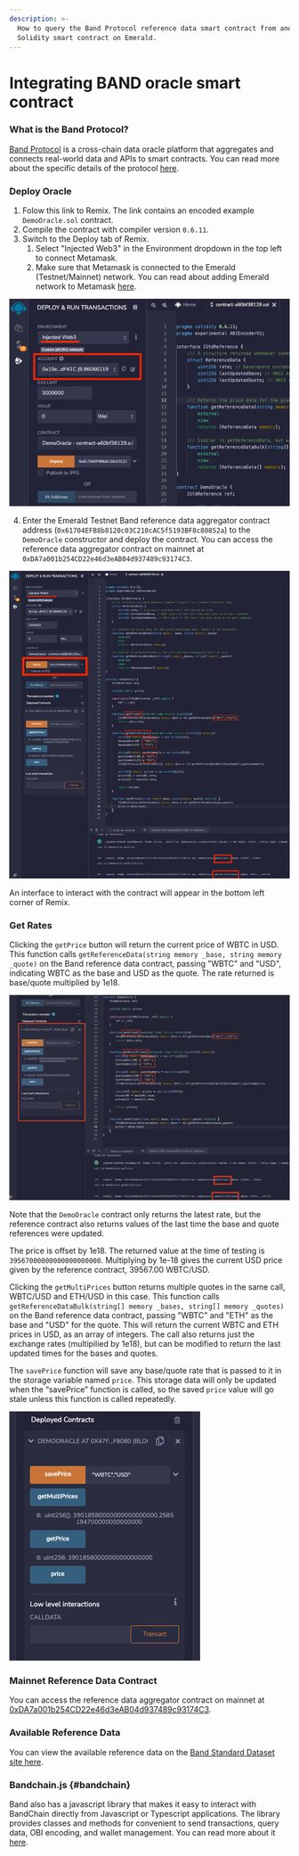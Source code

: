 ```yaml
---
description: >-
  How to query the Band Protocol reference data smart contract from another
  Solidity smart contract on Emerald.
---
```


# Integrating BAND oracle smart contract

### What is the Band Protocol?

[Band Protocol](https://bandprotocol.com) is a cross-chain data oracle
platform that aggregates and connects real-world data and APIs to smart
contracts. You can read more about the specific details of the protocol
[here](https://docs.bandchain.org).

### Deploy Oracle

1. Folow this link to Remix. The link contains an encoded example `DemoOracle.sol` contract.
2. Compile the contract with compiler version `0.6.11`.
3. Switch to the Deploy tab of Remix.
   1. Select "Injected Web3" in the Environment dropdown in the top left to connect Metamask.
   2. Make sure that Metamask is connected to the Emerald (Testnet/Mainnet) network. You can read about adding Emerald network to Metamask [here](https://docs.oasis.dev/general/manage-tokens/how-to-transfer-rose-into-emerald-paratime#metamask).

![environment](../../images/emerald/band_demooracle_smartcontract.png)

4. Enter the Emerald Testnet Band reference data aggregator contract address (`0x61704EFB8b8120c03C210cAC5f5193BF8c80852a`) to the `DemoOracle` constructor and deploy the contract. You can access the reference data aggregator contract on mainnet at `0xDA7a001b254CD22e46d3eAB04d937489c93174C3`.

![environment](../../images/emerald/band_deploy_demooracle_smartcontact.png)

An interface to interact with the contract will appear in the bottom left corner of Remix.

### Get Rates

Clicking the `getPrice` button will return the current price of WBTC in USD. This function calls `getReferenceData(string memory _base, string memory _quote)` on the Band reference data contract, passing "WBTC" and "USD", indicating WBTC as the base and USD as the quote. The rate returned is base/quote multiplied by 1e18.

![environment](../../images/emerald/band_get_rates.png)

Note that the `DemoOracle` contract only returns the latest rate, but the reference contract also returns values of the last time the base and quote references were updated.

The price is offset by 1e18. The returned value at the time of testing is `39567000000000000000000`. Multiplying by 1e-18 gives the current USD price given by the reference contract, 39567.00 WBTC/USD.

Clicking the `getMultiPrices` button returns multiple quotes in the same call, WBTC/USD and ETH/USD in this case. This function calls `getReferenceDataBulk(string[] memory _bases, string[] memory _quotes)` on the Band reference data contract, passing "WBTC" and "ETH" as the base and "USD" for the quote. This will return the current WBTC and ETH prices in USD, as an array of integers. The call also returns just the exchange rates (multipilied by 1e18), but can be modified to return the last updated times for the bases and quotes.

The `savePrice` function will save any base/quote rate that is passed to it in the storage variable named `price`. This storage data will only be updated when the “savePrice” function is called, so the saved `price` value will go stale unless this function is called repeatedly.

![environment](../../images/emerald/band_saveprice.png)

### Mainnet Reference Data Contract

You can access the reference data aggregator contract on mainnet at [0xDA7a001b254CD22e46d3eAB04d937489c93174C3](https://explorer.emerald.oasis.dev/address/0xDA7a001b254CD22e46d3eAB04d937489c93174C3/transactions).

### Available Reference Data

You can view the available reference data on the [Band Standard Dataset site here](https://data.bandprotocol.com/).

### Bandchain.js {#bandchain}

Band also has a javascript library that makes it easy to interact with BandChain directly from Javascript or Typescript applications. The library provides classes and methods for convenient to send transactions, query data, OBI encoding, and wallet management. You can read more about it [here](https://docs.bandchain.org/client-library/bandchain.js/getting-started.html).